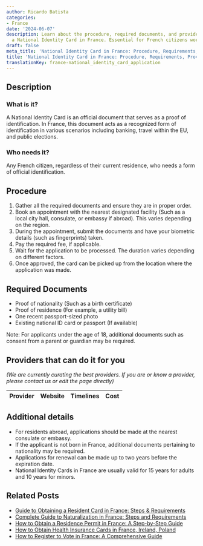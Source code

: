 ```yaml
---
author: Ricardo Batista
categories:
- France
date: '2024-06-07'
description: Learn about the procedure, required documents, and providers for obtaining
  a National Identity Card in France. Essential for French citizens worldwide.
draft: false
meta_title: 'National Identity Card in France: Procedure, Requirements, Providers'
title: 'National Identity Card in France: Procedure, Requirements, Providers'
translationKey: france-national_identity_card_application
---
```


## Description
### What is it?
A National Identity Card is an official document that serves as a proof of identification. In France, this document acts as a recognized form of identification in various scenarios including banking, travel within the EU, and public elections.

### Who needs it?
Any French citizen, regardless of their current residence, who needs a form of official identification.

## Procedure

1. Gather all the required documents and ensure they are in proper order.
2. Book an appointment with the nearest designated facility (Such as a local city hall, consulate, or embassy if abroad). This varies depending on the region.
3. During the appointment, submit the documents and have your biometric details (such as fingerprints) taken.
4. Pay the required fee, if applicable.
5. Wait for the application to be processed. The duration varies depending on different factors.
6. Once approved, the card can be picked up from the location where the application was made.

## Required Documents

- Proof of nationality (Such as a birth certificate)
- Proof of residence (For example, a utility bill)
- One recent passport-sized photo
- Existing national ID card or passport (If available)

Note: For applicants under the age of 18, additional documents such as consent from a parent or guardian may be required.

## Providers that can do it for you

_(We are currently curating the best providers. If you are or know a provider, please contact us or edit the page directly)_

| Provider        |     Website     |     Timelines    |       Cost      |
| :-------------: | :-------------: |  :-------------: | :-------------: |

## Additional details

- For residents abroad, applications should be made at the nearest consulate or embassy.
- If the applicant is not born in France, additional documents pertaining to nationality may be required.
- Applications for renewal can be made up to two years before the expiration date.
- National Identity Cards in France are usually valid for 15 years for adults and 10 years for minors.


## Related Posts

- [Guide to Obtaining a Resident Card in France: Steps & Requirements](https://tramitit.com/guides/france/resident_card_application/)
- [Complete Guide to Naturalization in France: Steps and Requirements](https://tramitit.com/guides/france/naturalization_application/)
- [How to Obtain a Residence Permit in France: A Step-by-Step Guide](https://tramitit.com/guides/france/residence_permit_application/)
- [How to Obtain Health Insurance Cards in France, Ireland, Poland](https://tramitit.com/guides/france/health_insurance_card_application/)
- [How to Register to Vote in France: A Comprehensive Guide](https://tramitit.com/guides/france/voter_registration/)